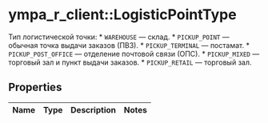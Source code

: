 # ympa_r_client::LogisticPointType

Тип логистической точки:    * `WAREHOUSE` — склад.   * `PICKUP_POINT` — обычная точка выдачи заказов (ПВЗ).   * `PICKUP_TERMINAL` — постамат.   * `PICKUP_POST_OFFICE` — отделение почтовой связи (ОПС).   * `PICKUP_MIXED` — торговый зал и пункт выдачи заказов.   * `PICKUP_RETAIL` — торговый зал. 

## Properties
Name | Type | Description | Notes
------------ | ------------- | ------------- | -------------


